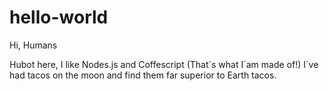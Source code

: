 # hello-world

Hi, Humans

Hubot here, I like Nodes.js and Coffescript (That´s what I´am made of!)
I´ve had tacos on the moon and find them far superior to Earth tacos.
